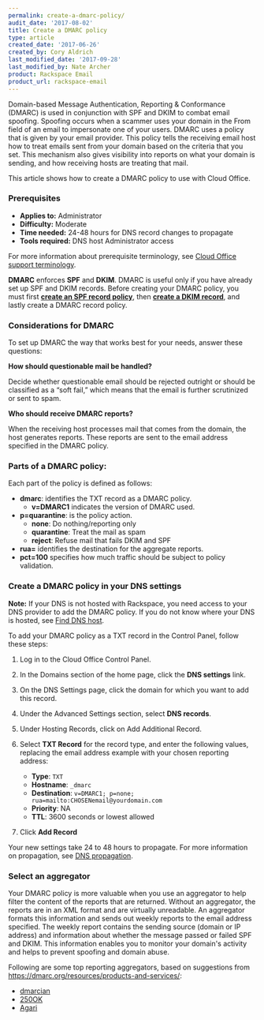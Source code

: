 ```yaml
---
permalink: create-a-dmarc-policy/
audit_date: '2017-08-02'
title: Create a DMARC policy
type: article
created_date: '2017-06-26'
created_by: Cory Aldrich
last_modified_date: '2017-09-28'
last_modified_by: Nate Archer
product: Rackspace Email
product_url: rackspace-email
---
```


Domain-based Message Authentication, Reporting & Conformance (DMARC) is used in
conjunction with SPF and DKIM to combat email spoofing. Spoofing occurs when a
scammer uses your domain in the From field of an email to impersonate one of your
users. DMARC uses a policy that is given by your email provider. This policy tells
the receiving email host how to treat emails sent from your domain based on the criteria
that you set. This mechanism also gives visibility into reports on what your domain is
sending, and how receiving hosts are treating that mail.

This article shows how to create a DMARC policy to use with Cloud Office.

### Prerequisites

- **Applies to:** Administrator
- **Difficulty:** Moderate
- **Time needed:** 24-48 hours for DNS record changes to propagate
- **Tools required:** DNS host Administrator access

For more information about prerequisite terminology, see [Cloud Office support terminology](/how-to/cloud-office-support-terminology/).

**DMARC** enforces **SPF** and **DKIM**. DMARC is useful only if you have already set up SPF
and DKIM records. Before creating your DMARC policy, you must first [**create an SPF record policy**](/how-to/create-an-spf-policy), then [**create a DKIM record**](/how-to/enable-dkim-in-the-cloud-office-control-panel), and lastly create a DMARC record policy.

### Considerations for DMARC

To set up DMARC the way that works best for your needs, answer these questions:

**How should questionable mail be handled?**

Decide whether questionable email should be rejected outright or should be classified
as a “soft fail,” which means that the email is further scrutinized or sent to spam.

**Who should receive DMARC reports?**

When the receiving host processes mail that comes from the domain, the host
generates reports. These reports are sent to the email address specified in the DMARC
policy.

### Parts of a DMARC policy:

Each part of the policy is defined as follows:

 - **dmarc**: identifies the TXT record as a DMARC policy.
    - **v=DMARC1** indicates the version of DMARC used.
  - **p=quarantine**: is the policy action.
    - **none**: Do nothing/reporting only
    - **quarantine**: Treat the mail as spam
    - **reject**: Refuse mail that fails DKIM and SPF
  - **rua=** identifies the destination for the aggregate reports.
  - **pct=100** specifies how much traffic should be subject to policy validation.

### Create a DMARC policy in your DNS settings

**Note:** If your DNS is not hosted with Rackspace, you need access to your DNS provider to add the DMARC policy. If you do not know where your DNS is hosted, see [Find DNS host](/how-to/find-dns-host).

To add your DMARC policy as a TXT record in the Control Panel, follow these steps:

1. Log in to the Cloud Office Control Panel.
2. In the Domains section of the home page, click the **DNS settings** link.
3. On the DNS Settings page, click the domain for which you want to add this record.
4. Under the Advanced Settings section, select **DNS records**.
5. Under Hosting Records, click on Add Additional Record.
6. Select **TXT Record** for the record type, and enter the following values, replacing the email address example with your chosen reporting address:

   - **Type**: `TXT`
   - **Hostname**: `_dmarc`
   - **Destination**: `v=DMARC1; p=none; rua=mailto:CHOSENemail@yourdomain.com`
   - **Priority**: NA
   - **TTL**: 3600 seconds or lowest allowed

7. Click **Add Record**

Your new settings take 24 to 48 hours to propagate. For more information on propagation, see [DNS propagation](/how-to/dns-record-definitions#dns-propagation).

### Select an aggregator

Your DMARC policy is more valuable when you use an aggregator to help filter the
content of the reports that are returned. Without an aggregator, the reports are in an
XML format and are virtually unreadable. An aggregator formats this information and
sends out weekly reports to the email address specified. The weekly report contains the sending
source (domain or IP address) and information about whether the message passed or
failed SPF and DKIM. This information enables you to monitor your domain's activity
and helps to prevent spoofing and domain abuse.

Following are some top reporting aggregators, based on suggestions from
https://dmarc.org/resources/products-and-services/:

- [dmarcian](http://dmarcian.com)
- [250OK](http://250OK.com)
- [Agari](http://agari.com)
